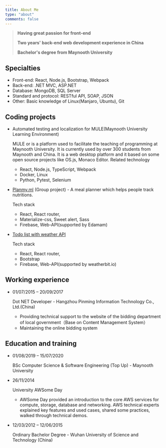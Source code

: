 ```yaml
---
title: About Me
type: "about"
comments: false
---
```


>**Having great passion for front-end**
>
>**Two years' back-end web development experience in China**
>
>**Bachelor's degree from Maynooth University**

## Specialties
- Front-end: React, Node.js, Bootstrap, Webpack
- Back-end: .NET MVC, ASP.NET
- Database: MongoDB, SQL Server
- Standard and protocol: RESTful API, SOAP, JSON
- Other: Basic knowledge of Linux(Manjaro, Ubuntu), Git

## Coding projects
- Automated testing and localization for MULE(Maynooth University Learning Environment)
    
    MULE or is a platform used to facilitate the teaching of programming at Maynooth University. It is currently used by over 300 students from Maynooth and China. It is a web desktop platform and it based on some open source projects like OS.js, Monaco Editor.
    Related technology
    - React, Node.js, TypeScript, Webpack
    - Docker, Linux
    - Python, Pytest, Selenium
- [Planmy.ml](https://planmy.ml/) (Group project) - A meal planner which helps people track nutritions.

    Tech stack
    - React, React router, 
    - Materialize-css, Sweet alert, Sass
    - Firebase, Web-API(supported by Edamam) 

- [Todo list with weather API](https://github.com/HuEnming/Todo-List)
    
    Tech stack
    - React, React router, 
    - Bootstrap
    - Firebase, Web-API(supported by weatherbit.io) 

## Working experience
- 01/07/2015 – 20/09/2017
    
    Dot NET Developer - Hangzhou Pinming Information Technology Co., Ltd.(China)
    - Providing technical support to the website of the bidding department of local government（Base on Content Management System）
    - Maintaining the online bidding system

## Education and training
- 01/08/2019 – 15/07/2020  
    
    BSc Computer Science & Software Engineering (Top Up) - Maynooth University
- 26/11/2014
    
    University AWSome Day
    - AWSome Day provided an introduction to the core AWS services for compute, storage, database and networking. AWS technical experts explained key features and used cases, shared some practices, walked through technical demos. 
- 12/03/2012 – 12/06/2015
    
    Ordinary Bachelor Degree - Wuhan University of Science and Technology (China)

